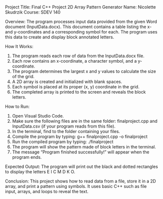 Project Title: Final C++ Project 2D Array Pattern Generator
Name:  Nicolette Skudrzik
Course:  SDEV 140

Overview:
The program processes input data provided from the given Word document (InputData.docx). This document contains a table listing the x- and y-coordinates and a corresponding symbol for each. The program uses this data to create and display block annotated letters.

How It Works:
1.	The program reads each row of data from the InputData.docx file.
2.	Each row contains an x-coordinate, a character symbol, and a y-coordinate.
3.	The program determines the largest x and y values to calculate the size of the grid.
4.	A 2D array is created and initialized with blank spaces.
5.	Each symbol is placed at its proper (x, y) coordinate in the grid.
6.	The completed array is printed to the screen and reveals the block letters.

How to Run:
1.	Open Visual Studio Code.
2.	Make sure the following files are in the same folder: finalproject.cpp and InputData.csv (if your program reads from this file).
3.	In the terminal, find to the folder containing your files.
4.	Compile the program by typing: g++ finalproject.cpp -o finalproject
5.	Run the compiled program by typing: ./finalproject
6.	The program will show the pattern made of block letters in the terminal.
7.	The message “Program finished successfully!” will appear when the program ends.

Expected Output: 
The program will print out the black and dotted rectangles to display the letters E I C M D K O.

Conclusion:
This project shows how to read data from a file, store it in a 2D array, and print a pattern using symbols. It uses basic C++ such as file input, arrays, and loops to reveal the text.

